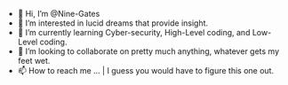 - 👋 Hi, I’m @Nine-Gates
- 👀 I’m interested in lucid dreams that provide insight.
- 🌱 I’m currently learning Cyber-security, High-Level coding, and Low-Level coding. 
- 💞️ I’m looking to collaborate on pretty much anything, whatever gets my feet wet.
- 📫 How to reach me ... | I guess you would have to figure this one out.

<!---
Nine-Gates/Nine-Gates is a ✨ special ✨ repository because its `README.md` (this file) appears on your GitHub profile.
You can click the Preview link to take a look at your changes.
--->
